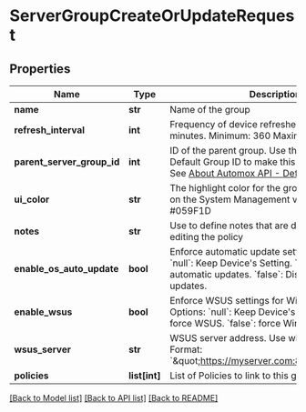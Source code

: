 # ServerGroupCreateOrUpdateRequest

## Properties
Name | Type | Description | Notes
------------ | ------------- | ------------- | -------------
**name** | **str** | Name of the group | 
**refresh_interval** | **int** | Frequency of device refreshes (scans) in minutes. Minimum: 360 Maximum: 1440 | 
**parent_server_group_id** | **int** | ID of the parent group. Use the organization&#x27;s Default Group ID to make this a top-level group. See [About Automox API - Default Group ID](/developer-portal/about-ax-api#Default-Group-ID) | 
**ui_color** | **str** | The highlight color for the group. Primarily used on the System Management view. Format: #059F1D | [optional] 
**notes** | **str** | Use to define notes that are displayed while editing the policy | [optional] 
**enable_os_auto_update** | **bool** | Enforce automatic update settings Options: &#x60;null&#x60;: Keep Device&#x27;s Setting. &#x60;true&#x60;: Enable OS automatic updates. &#x60;false&#x60;: Disable OS automatic updates. | [optional] 
**enable_wsus** | **bool** | Enforce WSUS settings for Windows devices. Options: &#x60;null&#x60;: Keep Device&#x27;s Setting. &#x60;true&#x60;: force WSUS. &#x60;false&#x60;: force Windows Update. | [optional] 
**wsus_server** | **str** | WSUS server address. Use with &#x60;enable_wsus&#x60;. Format: &#x60;\&quot;https://myserver.com:8530\&quot;&#x60; | [optional] 
**policies** | **list[int]** | List of Policies to link to this group. | [optional] 

[[Back to Model list]](../README.md#documentation-for-models) [[Back to API list]](../README.md#documentation-for-api-endpoints) [[Back to README]](../README.md)

